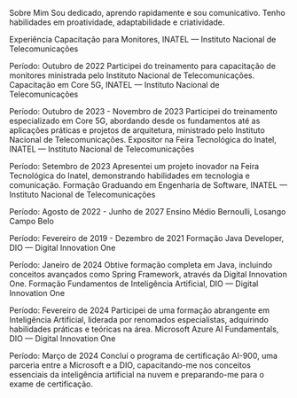 Sobre Mim
Sou dedicado, aprendo rapidamente e sou comunicativo. Tenho habilidades em proatividade, adaptabilidade e criatividade.

Experiência
Capacitação para Monitores, INATEL — Instituto Nacional de Telecomunicações

Período: Outubro de 2022
Participei do treinamento para capacitação de monitores ministrada pelo Instituto Nacional de Telecomunicações.
Capacitação em Core 5G, INATEL — Instituto Nacional de Telecomunicações

Período: Outubro de 2023 - Novembro de 2023
Participei do treinamento especializado em Core 5G, abordando desde os fundamentos até as aplicações práticas e projetos de arquitetura, ministrado pelo Instituto Nacional de Telecomunicações.
Expositor na Feira Tecnológica do Inatel, INATEL — Instituto Nacional de Telecomunicações

Período: Setembro de 2023
Apresentei um projeto inovador na Feira Tecnológica do Inatel, demonstrando habilidades em tecnologia e comunicação.
Formação
Graduando em Engenharia de Software, INATEL — Instituto Nacional de Telecomunicações

Período: Agosto de 2022 - Junho de 2027
Ensino Médio Bernoulli, Losango Campo Belo

Período: Fevereiro de 2019 - Dezembro de 2021
Formação Java Developer, DIO — Digital Innovation One

Período: Janeiro de 2024
Obtive formação completa em Java, incluindo conceitos avançados como Spring Framework, através da Digital Innovation One.
Formação Fundamentos de Inteligência Artificial, DIO — Digital Innovation One

Período: Fevereiro de 2024
Participei de uma formação abrangente em Inteligência Artificial, liderada por renomados especialistas, adquirindo habilidades práticas e teóricas na área.
Microsoft Azure AI Fundamentals, DIO — Digital Innovation One

Período: Março de 2024
Concluí o programa de certificação AI-900, uma parceria entre a Microsoft e a DIO, capacitando-me nos conceitos essenciais da inteligência artificial na nuvem e preparando-me para o exame de certificação.

<!---
jaumg2004/jaumg2004 is a ✨ special ✨ repository because its `README.md` (this file) appears on your GitHub profile.
You can click the Preview link to take a look at your changes.
--->
